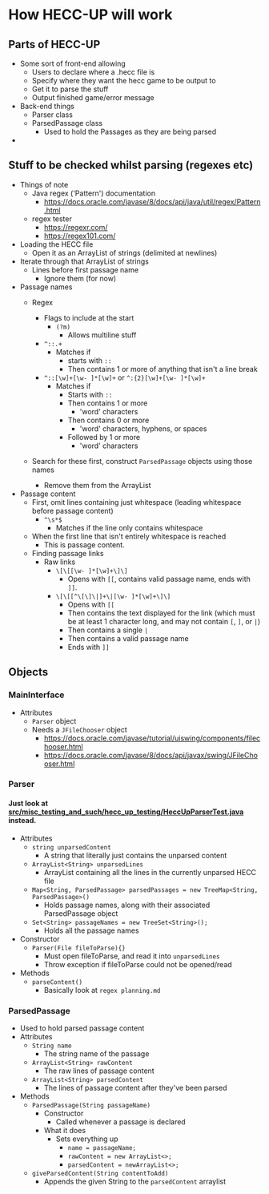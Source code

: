 # How HECC-UP will work

## Parts of HECC-UP

* Some sort of front-end allowing
    * Users to declare where a .hecc file is
    * Specify where they want the hecc game to be output to
    * Get it to parse the stuff
    * Output finished game/error message
* Back-end things
    * Parser class
    * ParsedPassage class
        * Used to hold the Passages as they are being parsed
* 

## Stuff to be checked whilst parsing (regexes etc)

* Things of note
    * Java regex ('Pattern') documentation
        * https://docs.oracle.com/javase/8/docs/api/java/util/regex/Pattern.html
    * regex tester
        * https://regexr.com/
        * https://regex101.com/
* Loading the HECC file
    * Open it as an ArrayList of strings (delimited at newlines)
* Iterate through that ArrayList of strings
    * Lines before first passage name
        * Ignore them (for now)
* Passage names
    * Regex
        * Flags to include at the start
            * `(?m)`
                * Allows multiline stuff
        * `^::.+`
            * Matches if
                * starts with `::`
                * Then contains 1 or more of anything that isn't a line break
        * `^::[\w]+[\w- ]*[\w]+` or `^:{2}[\w]+[\w- ]*[\w]+`
            * Matches if
                * Starts with `::`
                * Then contains 1 or more
                    * 'word' characters
                * Then contains 0 or more
                    * 'word' characters, hyphens, or spaces
                * Followed by 1 or more
                    * 'word' characters
        
    * Search for these first, construct `ParsedPassage` objects using those names
        * Remove them from the ArrayList
* Passage content
    * First, omit lines containing just whitespace (leading whitespace before passage content)
        * `^\s*$`
            * Matches if the line only contains whitespace
    * When the first line that isn't entirely whitespace is reached
        * This is passage content.
    * Finding passage links
        * Raw links
            * `\[\[[\w- ]*[\w]+\]\]`
                * Opens with `[[`, contains valid passage name, ends with `]]`.
            * `\[\[[^\[\]\|]+\|[\w- ]*[\w]+\]\]`
                * Opens with `[[`
                * Then contains the text displayed for the link (which must be at least 1 character long, and may not contain `[`, `]`, or `|`)
                * Then contains a single `|`
                * Then contains a valid passage name
                * Ends with `]]`
        
## Objects

### MainInterface

* Attributes
    * `Parser` object
    * Needs a `JFileChooser` object
        * https://docs.oracle.com/javase/tutorial/uiswing/components/filechooser.html
        * https://docs.oracle.com/javase/8/docs/api/javax/swing/JFileChooser.html

### Parser

#### Just look at [src/misc_testing_and_such/hecc_up_testing/HeccUpParserTest.java](https://github.com/11BelowStudio/HECC-IT/blob/all_the_summer_prep_work_archived/src/misc_testing_and_such/hecc_up_testing/HeccUpParserTest.java) instead.

* Attributes
    * `string unparsedContent`
        * A string that literally just contains the unparsed content
    * `ArrayList<String> unparsedLines`
        * ArrayList containing all the lines in the currently unparsed HECC file
    * `Map<String, ParsedPassage> parsedPassages = new TreeMap<String, ParsedPassage>()`
        * Holds passage names, along with their associated ParsedPassage object
    * `Set<String> passageNames = new TreeSet<String>();`
        * Holds all the passage names
* Constructor
    * `Parser(File fileToParse){}`
        * Must open fileToParse, and read it into `unparsedLines`
        * Throw exception if fileToParse could not be opened/read
* Methods
    * `parseContent()`
        * Basically look at `regex planning.md`



    

### ParsedPassage

* Used to hold parsed passage content
* Attributes
    * `String name`
        * The string name of the passage
    * `ArrayList<String> rawContent`
        * The raw lines of passage content
    * `ArrayList<String> parsedContent`
        * The lines of passage content after they've been parsed
* Methods
    * `ParsedPassage(String passageName)`
        * Constructor
            * Called whenever a passage is declared
        * What it does
            * Sets everything up
                * `name = passageName;`
                * `rawContent = new ArrayList<>;`
                * `parsedContent = newArrayList<>;`
    * `giveParsedContent(String contentToAdd)`
        * Appends the given String to the `parsedContent` arraylist